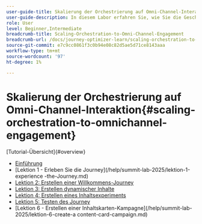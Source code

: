 ```yaml
---
user-guide-title: Skalierung der Orchestrierung auf Omni-Channel-Interaktion in Adobe Journey Optimizer
user-guide-description: In diesem Labor erfahren Sie, wie Sie die Geschäftskommunikation von grundlegenden ausgehenden Nachrichten zu anspruchsvollen Omni-Channel-Erlebnissen umgestalten können. Anhand von Praxisbeispielen erstellen Sie eine Kunden-Journey, die proaktive Öffentlichkeitsarbeit mit responsiver Interaktion kombiniert.
role: User
level: Beginner,Intermediate
breadcrumb-title: Scaling-Orchestration-to-Omni-Channel-Engagement
breadcrumb-url: /docs/journey-optimizer-learn/scaling-orchestration-to-omnichannel-engagement/introduction
source-git-commit: e7c9cc0861f3c0b94e08c82d5ae5d71ce8143aaa
workflow-type: tm+mt
source-wordcount: '97'
ht-degree: 1%

---
```



# Skalierung der Orchestrierung auf Omni-Channel-Interaktion{#scaling-orchestration-to-omnichannel-engagement}

[Tutorial-Übersicht]{#overview}
+ [Einführung](/help/summit-lab-2025/introduction.md)
+ [Lektion 1 - Erleben Sie die Journey]&#x200B;(/help/summit-lab-2025/lektion-1-experience -the-Journey.md)
+ [Lektion 2: Erstellen einer Willkommens-Journey](/help/summit-lab-2025/lesson-2-create-a-welcome-journey.md)
+ [Lektion 3: Erstellen dynamischer Inhalte](/help/summit-lab-2025/lesson-3-create-dynamic-content.md)
+ [Lektion 4: Erstellen eines Inhaltsexperiments](/help/summit-lab-2025/lesson-4-create-a-content-experiment.md)
+ [Lektion 5: Testen des Journey](/help/summit-lab-2025/lesson-5-test-your-journey.md)
+ [Lektion 6 - Erstellen einer Inhaltskarten-Kampagne]&#x200B;(/help/summit-lab-2025/lektion-6-create-a content-card-campaign.md)
